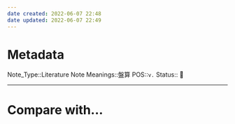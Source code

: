 ```yaml
---
date created: 2022-06-07 22:48
date updated: 2022-06-07 22:49
---
```


# Metadata

Note_Type::Literature Note
Meanings::盤算
POS::`v.`
Status:: 👶

---

# Compare with...

